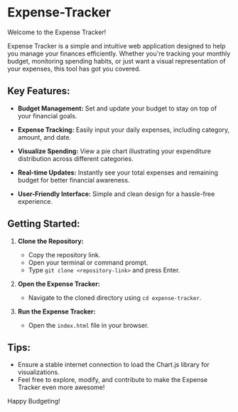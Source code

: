 # Expense-Tracker

Welcome to the Expense Tracker!

Expense Tracker is a simple and intuitive web application designed to help you manage your finances efficiently. Whether you're tracking your monthly budget, monitoring spending habits, or just want a visual representation of your expenses, this tool has got you covered.

## Key Features:

- **Budget Management:** Set and update your budget to stay on top of your financial goals.
  
- **Expense Tracking:** Easily input your daily expenses, including category, amount, and date.
  
- **Visualize Spending:** View a pie chart illustrating your expenditure distribution across different categories.
  
- **Real-time Updates:** Instantly see your total expenses and remaining budget for better financial awareness.
  
- **User-Friendly Interface:** Simple and clean design for a hassle-free experience.

## Getting Started:

1. **Clone the Repository:**
   - Copy the repository link.
   - Open your terminal or command prompt.
   - Type `git clone <repository-link>` and press Enter.

2. **Open the Expense Tracker:**
   - Navigate to the cloned directory using `cd expense-tracker`.

3. **Run the Expense Tracker:**
   - Open the `index.html` file in your browser.

## Tips:

- Ensure a stable internet connection to load the Chart.js library for visualizations.
- Feel free to explore, modify, and contribute to make the Expense Tracker even more awesome!

Happy Budgeting! 

